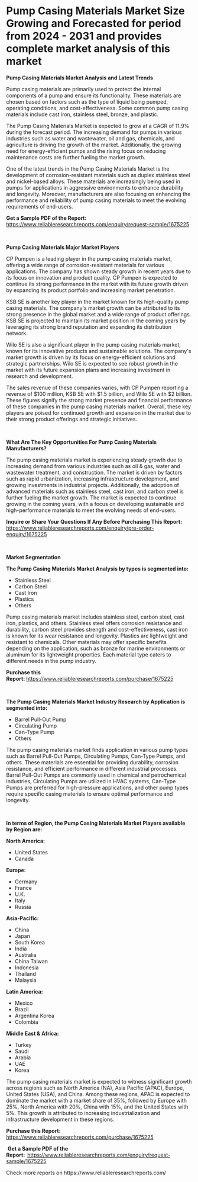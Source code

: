 <p><h1>Pump Casing Materials Market Size Growing and Forecasted for period from 2024 - 2031 and provides complete market analysis of this market</h1></p><p><strong>Pump Casing Materials Market Analysis and Latest Trends</strong></p>
<p><p>Pump casing materials are primarily used to protect the internal components of a pump and ensure its functionality. These materials are chosen based on factors such as the type of liquid being pumped, operating conditions, and cost-effectiveness. Some common pump casing materials include cast iron, stainless steel, bronze, and plastic.</p><p>The Pump Casing Materials Market is expected to grow at a CAGR of 11.9% during the forecast period. The increasing demand for pumps in various industries such as water and wastewater, oil and gas, chemicals, and agriculture is driving the growth of the market. Additionally, the growing need for energy-efficient pumps and the rising focus on reducing maintenance costs are further fueling the market growth.</p><p>One of the latest trends in the Pump Casing Materials Market is the development of corrosion-resistant materials such as duplex stainless steel and nickel-based alloys. These materials are increasingly being used in pumps for applications in aggressive environments to enhance durability and longevity. Moreover, manufacturers are also focusing on enhancing the performance and reliability of pump casing materials to meet the evolving requirements of end-users.</p></p>
<p><strong>Get a Sample PDF of the Report:&nbsp;</strong> <a href="https://www.reliableresearchreports.com/enquiry/request-sample/1675225">https://www.reliableresearchreports.com/enquiry/request-sample/1675225</a></p>
<p>&nbsp;</p>
<p><strong>Pump Casing Materials Major Market Players</strong></p>
<p><p>CP Pumpen is a leading player in the pump casing materials market, offering a wide range of corrosion-resistant materials for various applications. The company has shown steady growth in recent years due to its focus on innovation and product quality. CP Pumpen is expected to continue its strong performance in the market with its future growth driven by expanding its product portfolio and increasing market penetration.</p><p>KSB SE is another key player in the market known for its high-quality pump casing materials. The company's market growth can be attributed to its strong presence in the global market and a wide range of product offerings. KSB SE is projected to maintain its market position in the coming years by leveraging its strong brand reputation and expanding its distribution network.</p><p>Wilo SE is also a significant player in the pump casing materials market, known for its innovative products and sustainable solutions. The company's market growth is driven by its focus on energy-efficient solutions and strategic partnerships. Wilo SE is expected to see robust growth in the market with its future expansion plans and increasing investment in research and development.</p><p>The sales revenue of these companies varies, with CP Pumpen reporting a revenue of $100 million, KSB SE with $1.5 billion, and Wilo SE with $2 billion. These figures signify the strong market presence and financial performance of these companies in the pump casing materials market. Overall, these key players are poised for continued growth and expansion in the market due to their strong product offerings and strategic initiatives.</p></p>
<p>&nbsp;</p>
<p><strong>What Are The Key Opportunities For Pump Casing Materials Manufacturers?</strong></p>
<p><p>The pump casing materials market is experiencing steady growth due to increasing demand from various industries such as oil & gas, water and wastewater treatment, and construction. The market is driven by factors such as rapid urbanization, increasing infrastructure development, and growing investments in industrial projects. Additionally, the adoption of advanced materials such as stainless steel, cast iron, and carbon steel is further fueling the market growth. The market is expected to continue growing in the coming years, with a focus on developing sustainable and high-performance materials to meet the evolving needs of end-users.</p></p>
<p><strong>Inquire or Share Your Questions If Any Before Purchasing This Report:</strong> <a href="https://www.reliableresearchreports.com/enquiry/pre-order-enquiry/1675225">https://www.reliableresearchreports.com/enquiry/pre-order-enquiry/1675225</a></p>
<p>&nbsp;</p>
<p><strong>Market Segmentation</strong></p>
<p><strong>The Pump Casing Materials Market Analysis by types is segmented into:</strong></p>
<p><ul><li>Stainless Steel</li><li>Carbon Steel</li><li>Cast Iron</li><li>Plastics</li><li>Others</li></ul></p>
<p><p>Pump casing materials market includes stainless steel, carbon steel, cast iron, plastics, and others. Stainless steel offers corrosion resistance and durability, carbon steel provides strength and cost-effectiveness, cast iron is known for its wear resistance and longevity. Plastics are lightweight and resistant to chemicals. Other materials may offer specific benefits depending on the application, such as bronze for marine environments or aluminum for its lightweight properties. Each material type caters to different needs in the pump industry.</p></p>
<p><strong>Purchase this Report:&nbsp;</strong><a href="https://www.reliableresearchreports.com/purchase/1675225">https://www.reliableresearchreports.com/purchase/1675225</a></p>
<p>&nbsp;</p>
<p><strong>The Pump Casing Materials Market Industry Research by Application is segmented into:</strong></p>
<p><ul><li>Barrel Pull-Out Pump</li><li>Circulating Pump</li><li>Can-Type Pump</li><li>Others</li></ul></p>
<p><p>The pump casing materials market finds application in various pump types such as Barrel Pull-Out Pumps, Circulating Pumps, Can-Type Pumps, and others. These materials are essential for providing durability, corrosion resistance, and efficient performance in different industrial processes. Barrel Pull-Out Pumps are commonly used in chemical and petrochemical industries, Circulating Pumps are utilized in HVAC systems, Can-Type Pumps are preferred for high-pressure applications, and other pump types require specific casing materials to ensure optimal performance and longevity.</p></p>
<p>&nbsp;</p>
<p><strong>In terms of Region, the Pump Casing Materials Market Players available by Region are:</strong></p>
<p>
    <p> <strong> North America: </strong>
        <ul>
            <li>United States</li>
            <li>Canada</li>
        </ul>
        </p> 
    <p> <strong> Europe: </strong>
        <ul>
            <li>Germany</li>
            <li>France</li>
            <li>U.K.</li>
            <li>Italy</li>
            <li>Russia</li>
        </ul>
        </p> 
    <p> <strong> Asia-Pacific: </strong>
        <ul>
            <li>China</li>
            <li>Japan</li>
            <li>South Korea</li>
            <li>India</li>
            <li>Australia</li>
            <li>China Taiwan</li>
            <li>Indonesia</li>
            <li>Thailand</li>
            <li>Malaysia</li>
        </ul>
        </p> 
    <p> <strong> Latin America: </strong>
        <ul>
            <li>Mexico</li>
            <li>Brazil</li>
            <li>Argentina Korea</li>
            <li>Colombia</li>
        </ul>
        </p> 
    <p> <strong> Middle East & Africa: </strong>
        <ul>
            <li>Turkey</li>
            <li>Saudi</li>
            <li>Arabia</li>
            <li>UAE</li>
            <li>Korea</li>
        </ul>
    </p>
    </p>
<p><p>The pump casing materials market is expected to witness significant growth across regions such as North America (NA), Asia Pacific (APAC), Europe, United States (USA), and China. Among these regions, APAC is expected to dominate the market with a market share of 35%, followed by Europe with 25%, North America with 20%, China with 15%, and the United States with 5%. This growth is attributed to increasing industrialization and infrastructure development in these regions.</p></p>
<p><strong>Purchase this Report: </strong><a href="https://www.reliableresearchreports.com/purchase/1675225">https://www.reliableresearchreports.com/purchase/1675225</a></p>
<p>&nbsp;<strong>Get a Sample PDF of the Report:&nbsp;&nbsp;</strong><a href="https://www.reliableresearchreports.com/enquiry/request-sample/1675225">https://www.reliableresearchreports.com/enquiry/request-sample/1675225</a></p>
<p><strong></strong></p>
<p>Check more reports on https://www.reliableresearchreports.com/</p>